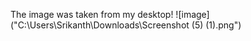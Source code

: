 The image was taken from my desktop!
![image]("C:\Users\Srikanth\Downloads\Screenshot (5) (1).png")
